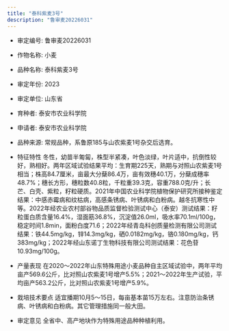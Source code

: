 ```yaml
---
title: "泰科紫麦3号"
description: "鲁审麦20226031"
---
```

* 审定编号:  鲁审麦20226031

*  作物名称:  小麦

*  品种名称:  泰科紫麦3号

*  审定年份:  2023

*  审定单位:  山东省

* 育种者:  泰安市农业科学院

*  申请者:  泰安市农业科学院

*  品种来源:  常规品种，系鲁原185与山农紫麦1号杂交后选育。

*  特征特性
冬性，幼苗半匍匐，株型半紧凑，叶色淡绿，叶片适中，抗倒性较好，熟相好。两年区域试验结果平均：生育期225天，熟期与对照山农紫麦1号相当；株高84.7厘米，亩最大分蘖86.4万，亩有效穗40.1万，分蘖成穗率48.7%；穗长方形，穗粒数40.8粒，千粒重39.3克，容重788.0克/升；长芒、白壳、紫粒，籽粒硬质。2021年中国农业科学院植物保护研究所接种鉴定结果：中感赤霉病和纹枯病，高感条锈病、叶锈病和白粉病。越冬抗寒性中等。2022年经农业农村部谷物品质监督检验测试中心（泰安）测试结果：籽粒蛋白质含量16.4%，湿面筋36.8%，沉淀值26.0ml，吸水率70.1ml/100g，稳定时间1.8min，面粉白度71.6；2022年经青岛科创质量检测有限公司测试结果：铁44.5mg/kg，锌14.3mg/kg，硒0.0182mg/kg，铬0.180mg/kg，钙383mg/kg；2022年经山东诺丁生物科技有限公司测试结果：花色苷10.93mg/100g。

*  产量表现
在2020～2022年山东特殊用途小麦品种自主区域试验中，两年平均亩产569.6公斤，比对照山农紫麦1号增产5.5%；2021～2022年生产试验，平均亩产563.2公斤，比对照山农紫麦1号增产5.9%。

*  栽培技术要点
适宜播期10月5～15日，每亩基本苗15万左右。注意防治条锈病、叶锈病和白粉病。其它管理措施同一般大田。

*  审定意见
全省中、高产地块作为特殊用途品种种植利用。
